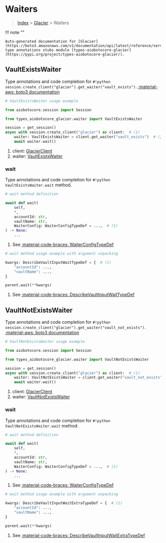 # Waiters

> [Index](../README.md) > [Glacier](./README.md) > Waiters

!!! note ""

    Auto-generated documentation for [Glacier](https://boto3.amazonaws.com/v1/documentation/api/latest/reference/services/glacier.html#glacier)
    type annotations stubs module [types-aiobotocore-glacier](https://pypi.org/project/types-aiobotocore-glacier/).

## VaultExistsWaiter

Type annotations and code completion for `#!python session.create_client("glacier").get_waiter("vault_exists")`.
[:material-aws: boto3 documentation](https://boto3.amazonaws.com/v1/documentation/api/latest/reference/services/glacier/waiter/VaultExists.html#Glacier.Waiter.VaultExists)

```python
# VaultExistsWaiter usage example

from aiobotocore.session import Session

from types_aiobotocore_glacier.waiter import VaultExistsWaiter

session = get_session()
async with session.create_client("glacier") as client:  # (1)
    waiter: VaultExistsWaiter = client.get_waiter("vault_exists")  # (2)
    await waiter.wait()
```

1. client: [GlacierClient](./client.md)
2. waiter: [VaultExistsWaiter](./waiters.md#vaultexistswaiter)


### wait

Type annotations and code completion for `#!python VaultExistsWaiter.wait` method.

```python
# wait method definition

await def wait(
    self,
    *,
    accountId: str,
    vaultName: str,
    WaiterConfig: WaiterConfigTypeDef = ...,  # (1)
) -> None:
    ...
```

1. See [:material-code-braces: WaiterConfigTypeDef](./type_defs.md#waiterconfigtypedef) 


```python
# wait method usage example with argument unpacking

kwargs: DescribeVaultInputWaitTypeDef = {  # (1)
    "accountId": ...,
    "vaultName": ...,
}

parent.wait(**kwargs)
```

1. See [:material-code-braces: DescribeVaultInputWaitTypeDef](./type_defs.md#describevaultinputwaittypedef) 
## VaultNotExistsWaiter

Type annotations and code completion for `#!python session.create_client("glacier").get_waiter("vault_not_exists")`.
[:material-aws: boto3 documentation](https://boto3.amazonaws.com/v1/documentation/api/latest/reference/services/glacier/waiter/VaultNotExists.html#Glacier.Waiter.VaultNotExists)

```python
# VaultNotExistsWaiter usage example

from aiobotocore.session import Session

from types_aiobotocore_glacier.waiter import VaultNotExistsWaiter

session = get_session()
async with session.create_client("glacier") as client:  # (1)
    waiter: VaultNotExistsWaiter = client.get_waiter("vault_not_exists")  # (2)
    await waiter.wait()
```

1. client: [GlacierClient](./client.md)
2. waiter: [VaultNotExistsWaiter](./waiters.md#vaultnotexistswaiter)


### wait

Type annotations and code completion for `#!python VaultNotExistsWaiter.wait` method.

```python
# wait method definition

await def wait(
    self,
    *,
    accountId: str,
    vaultName: str,
    WaiterConfig: WaiterConfigTypeDef = ...,  # (1)
) -> None:
    ...
```

1. See [:material-code-braces: WaiterConfigTypeDef](./type_defs.md#waiterconfigtypedef) 


```python
# wait method usage example with argument unpacking

kwargs: DescribeVaultInputWaitExtraTypeDef = {  # (1)
    "accountId": ...,
    "vaultName": ...,
}

parent.wait(**kwargs)
```

1. See [:material-code-braces: DescribeVaultInputWaitExtraTypeDef](./type_defs.md#describevaultinputwaitextratypedef) 
